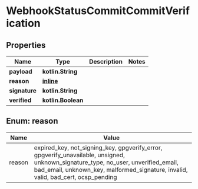
# WebhookStatusCommitCommitVerification

## Properties
Name | Type | Description | Notes
------------ | ------------- | ------------- | -------------
**payload** | **kotlin.String** |  | 
**reason** | [**inline**](#Reason) |  | 
**signature** | **kotlin.String** |  | 
**verified** | **kotlin.Boolean** |  | 


<a id="Reason"></a>
## Enum: reason
Name | Value
---- | -----
reason | expired_key, not_signing_key, gpgverify_error, gpgverify_unavailable, unsigned, unknown_signature_type, no_user, unverified_email, bad_email, unknown_key, malformed_signature, invalid, valid, bad_cert, ocsp_pending



